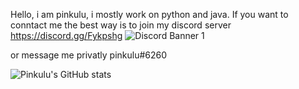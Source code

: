 Hello, i am pinkulu, i mostly work on python and java.
If you want to conntact me the best way is to join my discord server https://discord.gg/Fykpshg
![Discord Banner 1](https://discordapp.com/api/guilds/681561708052873358/widget.png?style=banner1)

or message me privatly pinkulu#6260



![Pinkulu's GitHub stats](https://github-readme-stats.vercel.app/api?username=pinkulu&show_icons=true&theme=radical)
